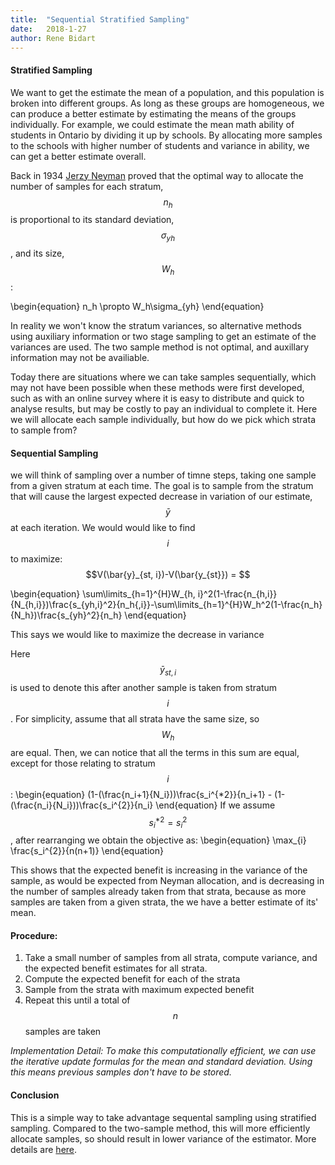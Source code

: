 ```yaml
---
title:  "Sequential Stratified Sampling"
date:   2018-1-27
author: Rene Bidart
---
```


#### Stratified Sampling 
We want to get the estimate the mean of a population, and this population is broken into different groups. As long as these groups are homogeneous, we can produce a better estimate by estimating the means of the groups individually. For example, we could estimate the mean math ability of students in Ontario by dividing it up by schools. By allocating more samples to the schools with higher number of students and variance in ability, we can get a better estimate overall. 

Back in 1934 [Jerzy Neyman](http://www.stat.cmu.edu/~brian/905-2008/papers/neyman-1934-jrss.pdf) proved that the optimal way to allocate the number of samples for each stratum, $$n_h$$ is proportional to its standard deviation, $$\sigma_{yh}$$, and its size, $$W_h$$: 

\begin{equation}
n_h \propto W_h\sigma_{yh}
\end{equation}

In reality we won't know the stratum variances, so alternative methods using auxiliary information or two stage sampling to get an estimate of the variances are used. The two sample method is not optimal, and auxillary information may not be availiable. 

Today there are situations where we can take samples sequentially, which may not have been possible when these methods were first developed, such as with an online survey where it is easy to distribute and quick to analyse results, but may be costly to pay an individual to complete it. Here we will allocate each sample individually, but how do we pick which strata to sample from?


#### Sequential Sampling

we will think of sampling over a number of timne steps, taking one sample from a given stratum at each time. The goal is to sample from the stratum that will cause the largest expected decrease in variation of our estimate, $$\bar{y}$$ at each iteration. We would would like to find $$i$$ to maximize: $$V(\bar{y}_{st, i})-V(\bar{y_{st}}) = $$

\begin{equation}
\sum\limits_{h=1}^{H}W_{h, i}^2(1-\frac{n_{h,i}}{N_{h,i}})\frac{s_{yh,i}^2}{n_h{,i}}-\sum\limits_{h=1}^{H}W_h^2(1-\frac{n_h}{N_h})\frac{s_{yh}^2}{n_h}
\end{equation}

This says we would like to maximize the decrease in variance

Here $$\bar{y}_{st, i}$$ is used to denote this after another sample is taken from stratum $$i$$. For simplicity, assume that all strata have the same size, so $$W_h$$ are equal. Then, we can notice that all the terms in this sum are equal, except for those relating to stratum $$i$$:
\begin{equation}
(1-(\frac{n_i+1}{N_i}))\frac{s_i^{*2}}{n_i+1} - (1-(\frac{n_i}{N_i}))\frac{s_i^{2}}{n_i}
\end{equation} 
If we assume $$s_i^{*2}=s_i^{2}$$, after rearranging we obtain the objective as:
\begin{equation}
\max_{i} \frac{s_i^{2}}{n(n+1)}
\end{equation} 

This shows that the expected benefit is increasing in the variance of the sample, as would be expected from Neyman allocation, and is decreasing in the number of samples already taken from that strata, because as more samples are taken from a given strata, the we have a better estimate of its' mean.


#### Procedure:
1. Take a small number of samples from all strata, compute variance, and the expected benefit estimates for all strata.
2. Compute the expected benefit for each of the strata
3. Sample from the strata with maximum expected benefit
4. Repeat this until a total of $$n$$ samples are taken

*Implementation Detail:  To make this computationally efficient, we can use the iterative update formulas for the mean and standard deviation. Using this means previous samples don't have to be stored.*

#### Conclusion
This is a simple way to take advantage sequental sampling using stratified sampling. Compared to the two-sample method, this will more efficiently allocate samples, so should result in lower variance of the estimator. More details are [here](https://github.com/renebidart/stratified-sampling).




